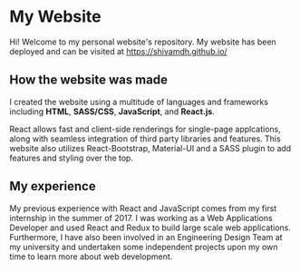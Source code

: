 # My Website

Hi! Welcome to my personal website's repository. My website has been deployed and can be visited at https://shivamdh.github.io/

## How the website was made
I created the website using a multitude of languages and frameworks including **HTML**, **SASS/CSS**, **JavaScript**, and **React.js**.

React allows fast and client-side renderings for single-page applcations, along with seamless integration of 
third party libraries and features. This website also utilizes React-Bootstrap, Material-UI and a SASS plugin
to add features and styling over the top. 


## My experience
My previous experience with React and JavaScript comes from my first internship in the summer of 2017. I was working as a Web Applications 
Developer and used React and Redux to build large scale web applications. Furthermore, I have also been involved in an Engineering Design
Team at my university and undertaken some independent projects upon my own time to learn more about web development.